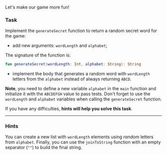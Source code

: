 Let's make our game more fun!

### Task

Implement the `generateSecret` function to return a random secret word for the game:
- add new arguments: `wordLength` and `alphabet`;

<div class="hint" title="Click me to see the new signature of the generateSecret function">

The signature of the function is:
```kotlin
fun generateSecret(wordLength: Int, alphabet: String): String
```
</div>

- implement the body that generates a random word with `wordLength` letters from the `alphabet` 
instead of always returning `ABCD`.

**Note**, you need to define a new variable `alphabet` in the `main` function and initialize it with the `ABCDEFGH` value to pass tests.
Don't forget to use the `wordLength` and `alphabet` variables when calling the `generateSecret` function.

If you have any difficulties, **hints will help you solve this task**.

----

### Hints

<div class="Hint" title="Click me to learn how to implement the generateSecret function">

You can create a new list with `wordLength` elements using _random_ letters from `alphabet`.
Finally, you can use the `joinToString` function with an empty separator (`""`) to build the final string.
</div>
